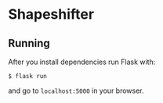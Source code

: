 # Shapeshifter

## Running
After you install dependencies run Flask with:
```
$ flask run
```
and go to `localhost:5000` in your browser.
